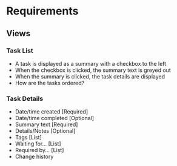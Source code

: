 # Requirements

## Views

### Task List

* A task is displayed as a summary with a checkbox to the left
* When the checkbox is clicked, the summary text is greyed out 
* When the summary is clicked, the task details are displayed
* How are the tasks ordered?

### Task Details

* Date/time created 	[Required]
* Date/time completed 	[Optional]
* Summary text 		[Required]
* Details/Notes 	[Optional]
* Tags 			[List]
* Waiting for...	[List]
* Required by...      	[List]
* Change history
